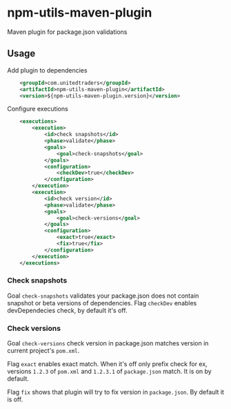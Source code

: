 # npm-utils-maven-plugin
Maven plugin for package.json validations

## Usage

Add plugin to dependencies
```xml
    <groupId>com.unitedtraders</groupId>
    <artifactId>npm-utils-maven-plugin</artifactId>
    <version>${npm-utils-maven-plugin.version}</version>

```

Configure executions
```xml
    <executions>
        <execution>
            <id>check snapshots</id>
            <phase>validate</phase>
            <goals>
                <goal>check-snapshots</goal>
            </goals>
            <configuration>
                <checkDev>true</checkDev>
            </configuration>
        </execution>
        <execution>
            <id>check version</id>
            <phase>validate</phase>
            <goals>
                <goal>check-versions</goal>
            </goals>
            <configuration>
                <exact>true</exact>
                <fix>true</fix>
            </configuration>
        </execution>
    </executions>

```

### Check snapshots

Goal `check-snapshots` validates your package.json does not contain snapshot or beta versions of dependencies. Flag `checkDev`
enables devDependecies check, by default it's off.

### Check versions

Goal `check-versions` check version in package.json matches version in current project's `pom.xml`.

Flag `exact` enables exact match. When it's off only prefix check for ex, versions `1.2.3` of `pom.xml` 
and `1.2.3.1` of `package.json` match. It is on by default.

Flag `fix` shows that plugin will try to fix version in `package.json`. By default it is off.
